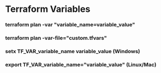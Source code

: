 # Terraform Variables

### terraform plan -var "variable_name=variable_value"
### terraform plan -var-file="custom.tfvars"

### setx TF_VAR_variable_name variable_value (Windows)
### export TF_VAR_variable_name="variable_value" (Linux/Mac)
